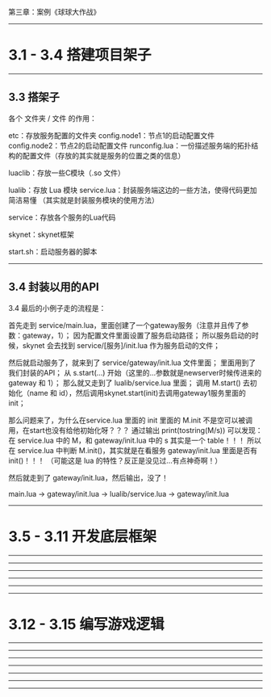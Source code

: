 第三章：案例《球球大作战》

--------------------------------------------------

# 3.1 - 3.4 搭建项目架子

---

## 3.3 搭架子 

各个 文件夹 / 文件 的作用：

etc：存放服务配置的文件夹
    config.node1：节点1的启动配置文件
    config.node2：节点2的启动配置文件
    runconfig.lua：一份描述服务端的拓扑结构的配置文件（存放的其实就是服务的位置之类的信息）

luaclib：存放一些C模块（.so 文件）


lualib：存放 Lua 模块
    service.lua：封装服务端这边的一些方法，使得代码更加简洁易懂
    （其实就是封装服务模块的使用方法）


service：存放各个服务的Lua代码

skynet：skynet框架

start.sh：启动服务器的脚本

---

## 3.4 封装以用的API

3.4 最后的小例子走的流程是：

首先走到 service/main.lua，里面创建了一个gateway服务（注意并且传了参数：gateway，1）；
因为配置文件里面设置了服务启动路径；
所以服务启动的时候，skynet 会去找到 service/[服务]/init.lua 作为服务启动的文件；

然后就启动服务了，就来到了 service/gateway/init.lua 文件里面；
里面用到了我们封装的API；
从 s.start(...) 开始（这里的...参数就是newserver时候传进来的 gateway 和 1）；
那么就又走到了 lualib/service.lua 里面；
调用 M.start() 去初始化（name 和 id），然后调用skynet.start(init)去调用gateway1服务里面的init；

那么问题来了，为什么在service.lua 里面的 init 里面的 M.init 不是空可以被调用，在start也没有给他初始化呀？？？
通过输出 print(tostring(M/s)) 可以发现：
在 service.lua 中的 M，和 gateway/init.lua 中的 s 其实是一个 table！！！
所以在 service.lua 中判断 M.init()，其实就是在看服务 gateway/init.lua 里面是否有init()！！！
（可能这是 lua 的特性？反正是没见过...有点神奇啊！）

然后就走到了 gateway/init.lua，然后输出，没了！

main.lua -> gateway/init.lua -> lualib/service.lua -> gateway/init.lua

--------------------------------------------------

# 3.5 - 3.11 开发底层框架




---


---


---


---


---






--------------------------------------------------

# 3.12 - 3.15 编写游戏逻辑




---


---


---


---


---


---


---





















